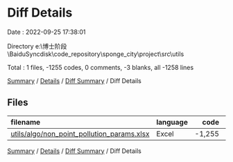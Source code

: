 # Diff Details

Date : 2022-09-25 17:38:01

Directory e:\\博士阶段\\BaiduSyncdisk\\code_repository\\sponge_city\\project\\src\\utils

Total : 1 files,  -1255 codes, 0 comments, -3 blanks, all -1258 lines

[Summary](results.md) / [Details](details.md) / [Diff Summary](diff.md) / Diff Details

## Files
| filename | language | code | comment | blank | total |
| :--- | :--- | ---: | ---: | ---: | ---: |
| [utils/algo/non_point_pollution_params.xlsx](/utils/algo/non_point_pollution_params.xlsx) | Excel | -1,255 | 0 | -3 | -1,258 |

[Summary](results.md) / [Details](details.md) / [Diff Summary](diff.md) / Diff Details